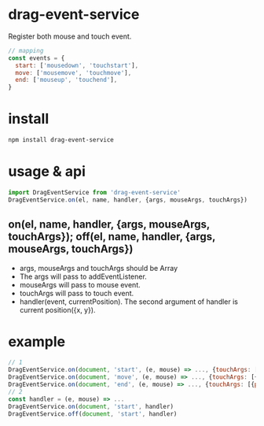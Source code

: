 # drag-event-service
Register both mouse and touch event.
```js
// mapping
const events = {
  start: ['mousedown', 'touchstart'],
  move: ['mousemove', 'touchmove'],
  end: ['mouseup', 'touchend'],
}
```
# install
```sh
npm install drag-event-service
```
# usage & api
```js
import DragEventService from 'drag-event-service'
DragEventService.on(el, name, handler, {args, mouseArgs, touchArgs})
```
## on(el, name, handler, {args, mouseArgs, touchArgs}); off(el, name, handler, {args, mouseArgs, touchArgs})
* args, mouseArgs and touchArgs should be Array
* The args will pass to addEventListener.
* mouseArgs will pass to mouse event.
* touchArgs will pass to touch event.
* handler(event, currentPosition). The second argument of handler is current position({x, y}).

# example
```js
// 1
DragEventService.on(document, 'start', (e, mouse) => ..., {touchArgs: [{passive: false}]})
DragEventService.on(document, 'move', (e, mouse) => ..., {touchArgs: [{passive: false}]})
DragEventService.on(document, 'end', (e, mouse) => ..., {touchArgs: [{passive: false}]})
// 2
const handler = (e, mouse) => ...
DragEventService.on(document, 'start', handler)
DragEventService.off(document, 'start', handler)
```
